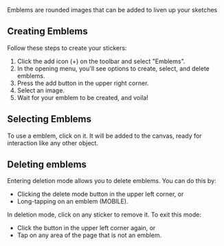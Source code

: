 Emblems are rounded images that can be added to liven up your sketches

## Creating Emblems

Follow these steps to create your stickers:

1. Click the add icon (+) on the toolbar and select "Emblems".
2. In the opening menu, you'll see options to create, select, and delete emblems.
3. Press the add button in the upper right corner.
4. Select an image.
5. Wait for your emblem to be created, and voila!

## Selecting Emblems

To use a emblem, click on it. It will be added to the canvas, ready for interaction like any other object.

## Deleting emblems

Entering deletion mode allows you to delete emblems. You can do this by:

- Clicking the delete mode button in the upper left corner, or
- Long-tapping on an emblem (MOBILE).

In deletion mode, click on any sticker to remove it. To exit this mode:

- Click the button in the upper left corner again, or
- Tap on any area of the page that is not an emblem.
